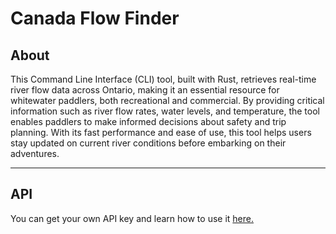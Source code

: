 # Canada Flow Finder
## About

This Command Line Interface (CLI) tool, built with Rust, retrieves real-time river flow data across Ontario, making it an essential resource for whitewater paddlers, both recreational and commercial. By providing critical information such as river flow rates, water levels, and temperature, the tool enables paddlers to make informed decisions about safety and trip planning. With its fast performance and ease of use, this tool helps users stay updated on current river conditions before embarking on their adventures.

--- 

## API

You can get your own API key and learn how to use it [here.](https://scrap2api.web.app/)
